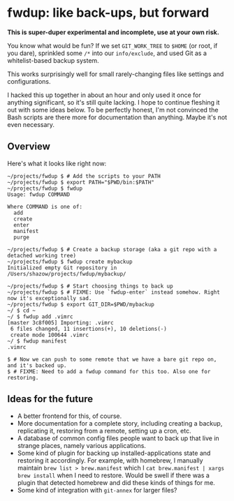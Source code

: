# **fwdup**: like back-ups, but forward

**This is super-duper experimental and incomplete, use at your own risk.**

You know what would be fun? If we set `GIT_WORK_TREE` to `$HOME` (or root, if you dare), sprinkled some `/*` into our `info/exclude`, and used Git as a whitelist-based backup system.

This works surprisingly well for small rarely-changing files like settings and configurations.

I hacked this up together in about an hour and only used it once for anything significant, so it's still quite lacking. I hope to continue fleshing it out with some ideas below. To be perfectly honest, I'm not convinced the Bash scripts are there more for documentation than anything. Maybe it's not even necessary.

## Overview

Here's what it looks like right now:

```
~/projects/fwdup $ # Add the scripts to your PATH
~/projects/fwdup $ export PATH="$PWD/bin:$PATH"
~/projects/fwdup $ fwdup
Usage: fwdup COMMAND

Where COMMAND is one of:
  add
  create
  enter
  manifest
  purge

~/projects/fwdup $ # Create a backup storage (aka a git repo with a detached working tree)
~/projects/fwdup $ fwdup create mybackup
Initialized empty Git repository in /Users/shazow/projects/fwdup/mybackup/

~/projects/fwdup $ # Start choosing things to back up
~/projects/fwdup $ # FIXME: Use `fwdup-enter` instead somehow. Right now it's exceptionally sad.
~/projects/fwdup $ export GIT_DIR=$PWD/mybackup
~/ $ cd ~
~/ $ fwdup add .vimrc
[master 3c8f005] Importing: .vimrc
 6 files changed, 11 insertions(+), 10 deletions(-)
 create mode 100644 .vimrc
~/ $ fwdup manifest
.vimrc

$ # Now we can push to some remote that we have a bare git repo on, and it's backed up.
$ # FIXME: Need to add a fwdup command for this too. Also one for restoring.
```


## Ideas for the future

- A better frontend for this, of course.
- More documentation for a complete story, including creating a backup, replicating it, restoring from a remote, setting up a cron, etc.
- A database of common config files people want to back up that live in strange places, namely various applications.
- Some kind of plugin for backing up installed-applications state and restoring it accordingly. For example, with homebrew, I manually maintain `brew list > brew.manifest` which I `cat brew.manifest | xargs brew install` when I need to restore. Would be swell if there was a plugin that detected homebrew and did these kinds of things for me.
- Some kind of integration with `git-annex` for larger files?

